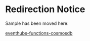 # Redirection Notice

Sample has been moved here:

[eventhubs-functions-cosmosdb](../eventhubs-functions-cosmosdb)